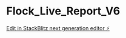 # Flock_Live_Report_V6

[Edit in StackBlitz next generation editor ⚡️](https://stackblitz.com/~/github.com/HxSx79/Flock_Live_Report_V6)